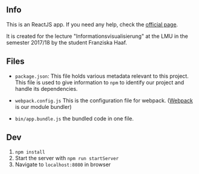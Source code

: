 ## Info
This is an ReactJS app. If you need any help, check the [official page](https://reactjs.org/).

It is created for the lecture "Informationsvisualisierung" at the LMU in the semester 2017/18 by the student 
Franziska Haaf.

##  Files
* `package.json`: This file holds various metadata relevant to this project. This file is used to give information to `npm` to identify our project and handle its dependencies.

* `webpack.config.js` This is the configuration file for webpack. ([Webpack](http://webpack.github.io/docs/what-is-webpack.html) is our module bundler)

* `bin/app.bundle.js` the bundled code in one file.

## Dev
1. `npm install`
2. Start the server with `npm run startServer`
3. Navigate to `localhost:8080` in browser
